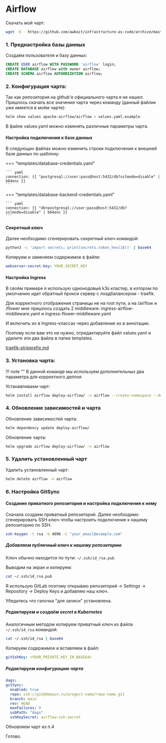 # Airflow

Скачать мой чарт:
```bash
wget -O - https://github.com/awbait/infrastructure-as-code/archive/master.tar.gz | tar -xz --strip=3 "infrastructure-as-code-master/kubernetes/charts/deploy-airflow"
```

### 1. Преднастройка базы данных

Создаём пользователя и базу данных:
```sql
CREATE USER airflow WITH PASSWORD 'airflow' login;
CREATE DATABASE airflow with owner airflow;
CREATE SCHEMA airflow AUTHORIZATION airflow;
```

### 2. Конфигурация чарта:

Так как репозитория на github'e официального чарта я не нашел. Пришлось скачать все значения чарта через команду (данный файлик уже имеется в моём чарте):

``` bash
helm show values apache-airflow/airflow > values.yaml.example
```

В файле values.yaml можно изменять различные параметры чарта.

#### Настройка подключения к базе данных

В следующих файлах можно изменить строки подключения к внешней базе данных по шаблону:

=== "templates/database-credentials.yaml"

    ``` yaml
    connection: {{ "postgresql://user:pass@host:5432/db?sslmode=disable" | b64enc }}
    ```

=== "templates/database-backend-credentials.yaml"

    ``` yaml
    connection: {{ "db+postgresql://user:pass@host:5432/db?sslmode=disable" | b64enc }}
    ```

#### Секретный ключ

Далее необходимо сгенерировать секретный ключ командой:

``` bash
python3 -c 'import secrets; print(secrets.token_hex(16))' | base64
```

Копируем и заменяем содержимое в файле:
``` yaml title="templates/airflow-webserver-secret.yaml"
webserver-secret-key: YOUR_SECRET_KEY
```

#### Настройка Ingress

В своём примере я использую однонодовый k3s кластер, в котором по умолчанию идет обратный прокси сервер с лоадбалансером - traefik.

Для корректного отображения страницы не на root пути, а на /airflow и /flower мне пришлось создать 2 middleware: ingress-airflow-middleware.yaml и ingress-flower-middleware.yaml

И включить их в Ingress-классах через добавление их в аннотации.

Поэтому если вам это не нужно, отредактируйте файл values.yaml и удалите эти два файла в папке templates.

[traefik-stripprefix.md](../hacks/traefik-stripprefix.md)

### 3. Установка чарта:

!!! note ""
    В данной команде мы используем дополнительных два параметра для корректного деплоя

Устанавливаем чарт:
``` bash
helm install airflow deploy-airflow/ -n airflow --create-namespace --debug --timeout=10m
```

### 4. Обновление зависимостей и чарта

Обновление зависимостей чарта:
``` bash
helm dependency update deploy-airflow/
```

Обновление чарта:
``` bash
helm upgrade airflow deploy-airflow/ -n airflow
```

### 5. Удалить установленный чарт

Удалить установленный чарт:
``` bash
helm delete airflow -n airflow
```

### 6. Настройка GitSync

#### Создание приватного репозитория и настройка подключения к нему

Сначала создаем приватный репозиторий. Далее необходимо сгенерировать SSH ключ чтобы настроить подключение к нашему репозиторию по SSH.

``` bash
ssh-keygen -t rsa -b 4096 -C "your_email@example.com"
```

##### Добавляем публичный ключ к нашему репозиторию

Ключ обычно находится по пути: `~/.ssh/id_rsa.pub`

Выводим на экран и копируем:
``` bash
cat ~/.ssh/id_rsa.pub
```

Я использую GitLab поэтому открываю репозиторий -> Settings -> Repository -> Deploy Keys и добавляю наш ключ.

Убедитесь что галочка "для записи" установлена.

##### Редактируем и создаём secret в Kubernetes

Аналогичным методом копируем приватный ключ из файла `~/.ssh/id_rsa` командой:

``` bash
cat ~/.ssh/id_rsa | base64
```

Копируем содержимое и вставляем в файл:

``` yaml title="templates/airflow-ssh-secret.yaml"
gitSshKey: <YOUR_PRIVATE_KEY_IN_BASE64>
```

##### Редактируем конфигурацию чарта

``` yaml title="values.yaml"
dags:
gitSync:
  enabled: true
  repo: ssh://git@domain.ru/progect-name/repo-name.git
  branch: main
  rev: HEAD
  maxFailures: 0
  subPath: "dags"
  sshKeySecret: airflow-ssh-secret
```

Обновляем чарт из п.4

Готово.
